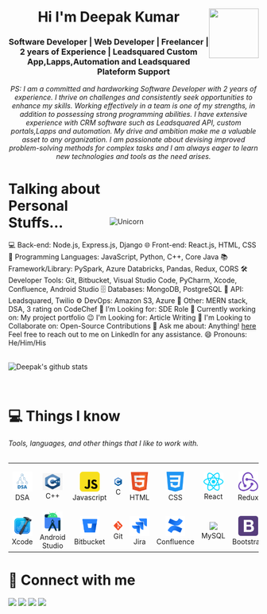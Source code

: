 <div align="center">
<img src="https://media.giphy.com/media/xT9IgG50Fb7Mi0prBC/giphy.gif" width="100" height="100" style="float: right;">
  <h1>Hi  I'm Deepak Kumar</h1>
  <h3>Software Developer | Web Developer | Freelancer | 2 years of Experience | Leadsquared Custom App,Lapps,Automation and Leadsquared Plateform Support</h3>
</div>

<p align="center">
<em>PS: I am a committed and hardworking Software Developer with 2 years of experience. I thrive on challenges and consistently seek opportunities to enhance my skills. Working effectively in a team is one of my strengths, in addition to possessing strong programming abilities. I have extensive experience with CRM software such as Leadsquared API, custom portals,Lapps and automation. My drive and ambition make me a valuable asset to any organization. I am passionate about devising improved problem-solving methods for complex tasks and I am always eager to learn new technologies and tools as the need arises.</em>
</p>

<img align="right" width=300px alt="Unicorn" src="https://camo.githubusercontent.com/cae12fddd9d6982901d82580bdf321d81fb299141098ca1c2d4891870827bf17/68747470733a2f2f6d69726f2e6d656469756d2e636f6d2f6d61782f313336302f302a37513379765349765f7430696f4a2d5a2e676966" style="margin-top:100px"/>

# Talking about Personal Stuffs...

💻 Back-end: Node.js, Express.js, Django
🌐 Front-end: React.js, HTML, CSS
🔧 Programming Languages: JavaScript, Python, C++, Core Java
📚 Framework/Library: PySpark, Azure Databricks, Pandas, Redux, CORS
🛠️ Developer Tools: Git, Bitbucket, Visual Studio Code, PyCharm, Xcode, Confluence, Android Studio
🗄️ Databases: MongoDB, PostgreSQL
🔌 API: Leadsquared, Twilio
⚙️ DevOps: Amazon S3, Azure
🌟 Other: MERN stack, DSA, 3 rating on CodeChef
🤔 I’m Looking for: SDE Role
🔨 Currently working on: My project portfolio
😉 I'm Looking for: Article Writing
🦄 I'm Looking to Collaborate on: Open-Source Contributions
💬 Ask me about: Anything! [here](https://www.linkedin.com/in/kumardeepakkg/) Feel free to reach out to me on LinkedIn for any assistance.
😄 Pronouns: He/Him/His
<br><br>

<p algin="right">
   <img src="https://github-readme-stats.vercel.app/api?username=deepakkumar5396&hide=issues&show_icons=true&theme=gotham&locale=en&layout=compact" alt="Deepak's github stats" width=450px/>
</p><br>

<h1>💻 Things I know</h1>

<i>Tools, languages, and other things that I like to work with.</i> <br><br>

<table>
  <tr>
    <td align="center">
      <a>
        <img src="./icons/dsa.png" width="40"/>
      </a>
      <br>DSA
    </td>
      <td align="center">
      <a>
        <img src="./icons/cppp.jpg" width="40"/>
      </a>
      <br>C++
    </td>
      <td align="center">
      <a>
        <img src="./icons/js.svg" width="40"/>
      </a>
      <br>Javascript
    </td>
       <td align="center">
      <a>
        <img src="./icons/c.svg" width="40"/>
      </a>
      <br>C
    </td>
    <td align="center">
      <a>
        <img src="./icons/html.svg" width="40"/>
      </a>
      <br>HTML
    </td>
    <td align="center">
      <a>
        <img src="./icons/css.svg" width="40"/>
      </a>
      <br>CSS
    </td>
    <td align="center">
      <a>
        <img src="./icons/react.svg" width="40"/>
      </a>
      <br>React
    </td>
        <td align="center">
      <a>
        <img src="./icons/redux.svg" width="40"/>
      </a>
      <br>Redux
    </td>
     <td align="center">
      <a>
        <img src="./icons/node.svg" width="40"/>
      </a>
      <br>Node.js
    </td>
         <td align="center">
      <a>
        <img src="./icons/express.svg" width="40"/>
      </a>
      <br>Express.js
    </td>
            <td align="center">
      <a>
        <img src="./icons/mongodb.svg" width="40"/>
      </a>
      <br>MongoDB
    </td>
             <td align="center">
      <a>
        <img src="./icons/python.svg" width="40"/>
      </a>
      <br>Python Basic
    </td>
             <td align="center">
      <a>
        <img src="./icons/java.svg" width="40"/>
      </a>
      <br>Core Java Basic
    </td>
  
  </tr>
  <tr>
     <td align="center">
      <a>
        <img src="./icons/xcode.svg" width="40"/>
      </a>
      <br>Xcode
    </td>
       <td align="center">
      <a>
        <img src="./icons/androidstdio.svg" width="40"/>
      </a>
      <br>Android Studio
    </td>
       <td align="center">
      <a>
        <img src="./icons/bitbucket.svg" width="40"/>
      </a>
      <br>Bitbucket
    </td>
         <td align="center">
      <a>
        <img src="./icons/git.svg" width="40"/>
      </a>
      <br>Git
    </td>
           <td align="center">
      <a>
        <img src="./icons/jira.svg" width="40"/>
      </a>
      <br>Jira
    </td>
           <td align="center">
      <a>
        <img src="./icons/confulence.svg" width="40"/>
      </a>
      <br>Confluence
    </td>
    <td align="center">
      <a>
        <img src="https://www.freepnglogos.com/uploads/logo-mysql-png/logo-mysql-mysql-and-moodle-elearningworld-5.png" width="40"/>
      </a>
      <br>MySQL
    </td>
    <td align="center">
      <a>
        <img src="./icons/bootstrap.svg" width="40"/>
      </a>
      <br>Bootstrap
    </td>
      <td align="center">
      <a>
        <img src="./icons/sass.svg" width="40"/>
      </a>
      <br>SASS
    </td>
    <td align="center">
      <a>
        <img src="./icons/figma.svg" width="40"/>
      </a>
      <br>Figma
    </td>

  </tr>
</table>

<h1>🔗 Connect with me</h1>

<a herf="https://www.linkedin.com/in/kumardeepakkg//"><img src="https://img.icons8.com/bubbles/50/000000/linkedin.png" /></a>
<a herf="https://github.com/deepakkumar5396"><img src="https://img.icons8.com/bubbles/50/000000/github.png" /></a>
<a herf="https://www.fiverr.com/deepak_gupta_53?up_rollout=true"><img src="https://img.icons8.com/bubbles/50/000000/fiverr.png" /></a>
<a href="mailto:cusat.deepak12@gmail.com"><img src="https://img.icons8.com/bubbles/50/000000/gmail.png" /></a>
<br>
